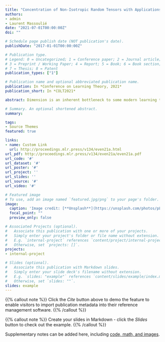 ```yaml
---
title: "Concentration of Non-Isotropic Random Tensors with Applications to Learning and Empirical Risk Minimization"
authors:
- admin
- Laurent Massoulié
date: "2021-07-01T00:00:00Z"
doi: ""

# Schedule page publish date (NOT publication's date).
publishDate: "2017-01-01T00:00:00Z"

# Publication type.
# Legend: 0 = Uncategorized; 1 = Conference paper; 2 = Journal article;
# 3 = Preprint / Working Paper; 4 = Report; 5 = Book; 6 = Book section;
# 7 = Thesis; 8 = Patent
publication_types: ["1"]

# Publication name and optional abbreviated publication name.
publication: In *Conference on Learning Theory, 2021*
publication_short: In *COLT2021*

abstract: Dimension is an inherent bottleneck to some modern learning tasks, where optimization methods suffer from the size of the data. In this paper, we study non-isotropic distributions of data and develop tools that aim at reducing these dimensional costs by a dependency on an effective dimension rather than the ambient one. Based on non-asymptotic estimates of the metric entropy of ellipsoids -that prove to generalize to infinite dimensions- and on a chaining argument, our uniform concentration bounds involve an effective dimension instead of the global dimension, improving over existing results. We show the importance of taking advantage of non-isotropic properties in learning problems with the following applications: i) we improve state-of-the-art results in statistical preconditioning for communication-efficient distributed optimization, ii) we introduce a non-isotropic randomized smoothing for non-smooth optimization. Both applications cover a class of functions that encompasses empirical risk minization (ERM) for linear models.

# Summary. An optional shortened abstract.
summary: 

tags:
- Source Themes
featured: true

links:
- name: Custom Link
  url: http://proceedings.mlr.press/v134/even21a.html
url_pdf: http://proceedings.mlr.press/v134/even21a/even21a.pdf
url_code: '#'
url_dataset: '#'
url_poster: '#'
url_project: ''
url_slides: ''
url_source: '#'
url_video: '#'

# Featured image
# To use, add an image named `featured.jpg/png` to your page's folder. 
image:
  caption: 'Image credit: [**Unsplash**](https://unsplash.com/photos/pLCdAaMFLTE)'
  focal_point: ""
  preview_only: false

# Associated Projects (optional).
#   Associate this publication with one or more of your projects.
#   Simply enter your project's folder or file name without extension.
#   E.g. `internal-project` references `content/project/internal-project/index.md`.
#   Otherwise, set `projects: []`.
projects:
- internal-project

# Slides (optional).
#   Associate this publication with Markdown slides.
#   Simply enter your slide deck's filename without extension.
#   E.g. `slides: "example"` references `content/slides/example/index.md`.
#   Otherwise, set `slides: ""`.
slides: example
---
```


{{% callout note %}}
Click the *Cite* button above to demo the feature to enable visitors to import publication metadata into their reference management software.
{{% /callout %}}

{{% callout note %}}
Create your slides in Markdown - click the *Slides* button to check out the example.
{{% /callout %}}

Supplementary notes can be added here, including [code, math, and images](https://wowchemy.com/docs/writing-markdown-latex/).

